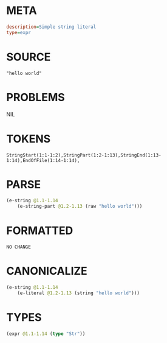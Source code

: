 # META
~~~ini
description=Simple string literal
type=expr
~~~
# SOURCE
~~~roc
"hello world"
~~~
# PROBLEMS
NIL
# TOKENS
~~~zig
StringStart(1:1-1:2),StringPart(1:2-1:13),StringEnd(1:13-1:14),EndOfFile(1:14-1:14),
~~~
# PARSE
~~~clojure
(e-string @1.1-1.14
	(e-string-part @1.2-1.13 (raw "hello world")))
~~~
# FORMATTED
~~~roc
NO CHANGE
~~~
# CANONICALIZE
~~~clojure
(e-string @1.1-1.14
	(e-literal @1.2-1.13 (string "hello world")))
~~~
# TYPES
~~~clojure
(expr @1.1-1.14 (type "Str"))
~~~
